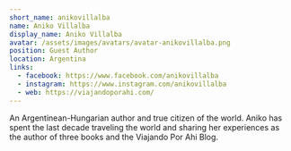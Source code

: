 ```yaml
---
short_name: anikovillalba
name: Aniko Villalba
display_name: Aniko Villalba
avatar: /assets/images/avatars/avatar-anikovillalba.png
position: Guest Author
location: Argentina
links: 
  - facebook: https://www.facebook.com/anikovillalba
  - instagram: https://www.instagram.com/anikovillalba
  - web: https://viajandoporahi.com/
---
```

An Argentinean-Hungarian author and true citizen of the world. Aniko has spent the last decade traveling the world and sharing her experiences as the author of three books and the Viajando Por Ahi Blog.